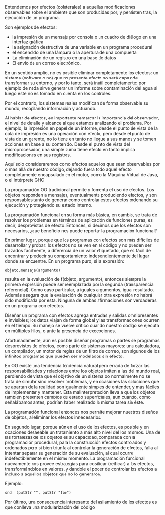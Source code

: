 Entendemos por efectos (colaterales) a aquellas modificaciones observables sobre el ambiente que son producidas por, y persisten tras, la ejecución de un programa.

Son ejemplos de efectos:

-   la impresión de un mensaje por consola o un cuadro de diálogo en una interfaz gráfica
-   la asignación destructiva de una variable en un programa procedural
-   el encendido de una lámpara o la apertura de una compuerta
-   La eliminación de un registro en una base de datos
-   El envío de un correo electrónico.

En un sentido amplio, no es posible eliminar completamente los efectos: un sistema (software o no) que no presente efecto no será capaz de transformar su entorno, y por lo tanto, será inútil completamente: por ejemplo de nada sirve generar un informe sobre contaminación del agua si luego este no es tomado en cuenta en los controles.

Por el contrario, los sistemas reales modifican de forma observable su mundo, recopilando información y actuando.

Al hablar de efectos, es importante remarcar la importancia del observador, el nivel de detalle y alcance al que estamos analizando el problema. Por ejemplo, la impresión en papel de un informe, desde el punto de vista de la cola de impresión es una operación con efecto, pero desde el punto de vista de un gerente, no lo tiene en tanto no llegue a sus manos y se tomen acciones en base a su contenido. Desde el punto de vista del microprocesador, una simple suma tiene efecto en tanto implica modificaciones en sus registros.

Aquí solo consideraremos como efectos aquellos que sean observables por o mas allá de nuestro código, dejando fuera todo aquel efecto completamente encapsulado en el motor, como la Máquina Virtual de Java, o el intérprete GHC

La programación OO tradicional permite y fomenta el uso de efectos. Los objetos responden a mensajes, eventualmente produciendo efectos, y son responsables tanto de generar como controlar estos efectos ordenando su ejecución y protegiendo su estado interno.

La programación funcional en su forma más básica, en cambio, se trata de resolver los problemas en términos de aplicación de funciones puras, es decir, desprovistas de efecto. Entonces, si decimos que los efectos son necesarios, ¿que beneficio nos puede reportar la programación funcional?

En primer lugar, porque que los programas con efectos son más difíciles de desarrollar y probar: los efectos no se ven en el código y no pueden ser trazados facilmente, a diferencia de un valor etiquetado, que es fácil de encontrar y predecir su comportamiento independientemente del lugar donde se encuentre. En un programa puro, si la expresión:

`objeto.mensaje(argumento) `

resulta en la evaluación de f(objeto, argumento), entonces siempre la primera expresión puede ser reemplazada por la segunda (transparencia referencial). Como caso particular, a iguales argumentos, igual resultado. Además asegura que la evaluación de cualquier otra expresión no habrá sido modificada por esta. Ninguna de ambas afirmaciones son verdaderas en un programa con efectos.

Diseñar un programa con efectos agrega entradas y salidas omnipresentes e invisibles; los datos viajan de forma global y las transformaciones ocurren en el tiempo. Su manejo se vuelve crítico cuando nuestro código se ejecuta en múltiples hilos, o ante la presencia de excepciones.

Afortunadamente, aún es posible diseñar programas o partes de programas desprovistos de efectos, como parte de sistemas mayores: una calculadora, un compilador, un motor de reglas de un filtro de correo, son algunos de los infinitos programas que pueden ser modelados sin efecto.

En OO existe una tendencia tendencia natural pero errada de forzar las responsabilidades y relaciones entre los objetos imiten a las del mundo real, perdiendo de vista que el objetivo de un sistema oo normalmente no se trata de simular sino resolver problemas, y en ocasiones las soluciones que se apartan de la realidad son igualmente simples de entender, y más fáciles de implementar y mantener. Esta malinterpretación lleva a que los objetos también presenten cambios de estado superficiales, aun cuando, como señalábamos antes, podrían haber realizado la misma tarea sin éste.

La programación funcional entonces nos permite mejorar nuestros diseños de objetos, al eliminar los efectos innecesarios.

En segundo lugar, porque aún en el uso de los efectos, es posible y en ocaciones desaeable un tratamiento a más alto nivel del los mismos. Una de las fortalezas de los objetos es su capacidad, comparada con la programación procedural, para la construcción efectos controlados y ordenados pero si bien triunfa al controlar la generación de efectos, falla al intentar separar su generación de su evaluación, al cual ocurre indefectiblemente en el mismo momento. La programación funcional nuevamente nos provee estrategias para cosificar (reificar) a los efectos, transformándolos en valores, y dandole el poder de controlar los efectos a incluso a aquellos objetos que no lo generaron.

Ejemplo:

`snd  (putStr "", putStr "foo")`

Por último, una consecuencia interesante del asilamiento de los efectos es que conlleva una modularización del código
